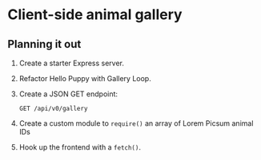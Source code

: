 # Client-side animal gallery
## Planning it out
1. Create a starter Express server.
2. Refactor Hello Puppy with Gallery Loop.
3. Create a JSON GET endpoint:

    ```
    GET /api/v0/gallery
    ```
4. Create a custom module to `require()` an array of Lorem Picsum animal IDs
5. Hook up the frontend with a `fetch()`.